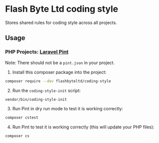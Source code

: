 # Flash Byte Ltd coding style

Stores shared rules for coding style across all projects.

## Usage

### PHP Projects: [Laravel Pint](https://laravel.com/docs/pint)

Note: There should not be a `pint.json` in your project.

1. Install this composer package into the project:
```bash
composer require --dev flashbyteltd/coding-style
```

2. Run the `coding-style-init` script:
```bash
vendor/bin/coding-style-init
```

3. Run Pint in dry run mode to test it is working correctly:
```bash
composer cstest
```

4. Run Pint to test it is working correctly (this will update your PHP files):
```bash
composer cs
```
